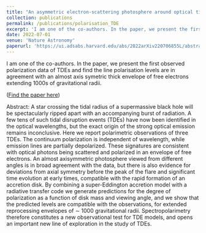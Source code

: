 ```yaml
---
title: "An asymmetric electron-scattering photosphere around optical tidal disruption events"
collection: publications
permalink: /publications/polarisation_TDE
excerpt: 'I am one of the co-authors. In the paper, we present the first observed polarization data of TDEs and find the line polarisation levels are in agreement with an axis symetric thick envelope of free electrons extending 1000s of gravitational radii.'
date: 2022-07-01
venue: 'Nature Astronomy'
paperurl: 'https://ui.adsabs.harvard.edu/abs/2022arXiv220706855L/abstract'
---
```

I am one of the co-authors. In the paper, we present the first observed polarization data of TDEs and find the line polarisation levels are in agreement with an almost axis symetric thick envelope of free electrons extending 1000s of gravitational radii. 

(<a href="https://ui.adsabs.harvard.edu/abs/2022arXiv220706855L/abstract" target="_blank">Find the paper here</a>)

Abstract: A star crossing the tidal radius of a supermassive black hole will be spectacularly ripped apart with an accompanying burst of radiation. A few tens of such tidal disruption events (TDEs) have now been identified in the optical wavelengths, but the exact origin of the strong optical emission remains inconclusive. Here we report polarimetric observations of three TDEs. The continuum polarization is independent of wavelength, while emission lines are partially depolarized. These signatures are consistent with optical photons being scattered and polarized in an envelope of free electrons. An almost axisymmetric photosphere viewed from different angles is in broad agreement with the data, but there is also evidence for deviations from axial symmetry before the peak of the flare and significant time evolution at early times, compatible with the rapid formation of an accretion disk. By combining a super-Eddington accretion model with a radiative transfer code we generate predictions for the degree of polarization as a function of disk mass and viewing angle, and we show that the predicted levels are compatible with the observations, for extended reprocessing envelopes of  ∼ 1000 gravitational radii. Spectropolarimetry therefore constitutes a new observational test for TDE models, and opens an important new line of exploration in the study of TDEs.